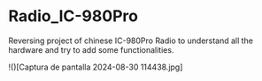 # Radio_IC-980Pro
Reversing project of chinese IC-980Pro Radio to understand all the hardware and try to add some functionalities.

!()[Captura de pantalla 2024-08-30 114438.jpg]
